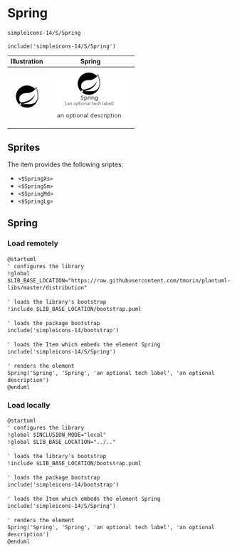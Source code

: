 # Spring


```text
simpleicons-14/S/Spring
```

```text
include('simpleicons-14/S/Spring')
```



| Illustration | Spring |
| :---: | :---: |
| ![illustration for Illustration](../../simpleicons-14/S/Spring.png) | ![illustration for Spring](../../simpleicons-14/S/Spring.Local.png) |



## Sprites
The item provides the following sriptes:

- `<$SpringXs>`
- `<$SpringSm>`
- `<$SpringMd>`
- `<$SpringLg>`





## Spring

### Load remotely
```plantuml
@startuml
' configures the library
!global $LIB_BASE_LOCATION="https://raw.githubusercontent.com/tmorin/plantuml-libs/master/distribution"

' loads the library's bootstrap
!include $LIB_BASE_LOCATION/bootstrap.puml

' loads the package bootstrap
include('simpleicons-14/bootstrap')

' loads the Item which embeds the element Spring
include('simpleicons-14/S/Spring')

' renders the element
Spring('Spring', 'Spring', 'an optional tech label', 'an optional description')
@enduml
```

### Load locally
```plantuml
@startuml
' configures the library
!global $INCLUSION_MODE="local"
!global $LIB_BASE_LOCATION="../.."

' loads the library's bootstrap
!include $LIB_BASE_LOCATION/bootstrap.puml

' loads the package bootstrap
include('simpleicons-14/bootstrap')

' loads the Item which embeds the element Spring
include('simpleicons-14/S/Spring')

' renders the element
Spring('Spring', 'Spring', 'an optional tech label', 'an optional description')
@enduml
```

